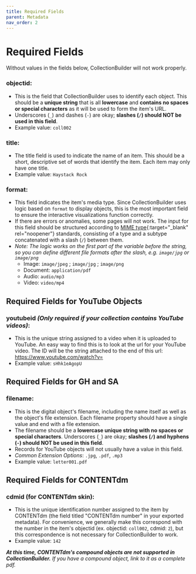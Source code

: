 ```yaml
---
title: Required Fields
parent: Metadata
nav_order: 2
---
```


# Required Fields 

Without values in the fields below, CollectionBuilder will not work properly.

### **objectid**:

- This is the field that CollectionBuilder uses to identify each object. This should be a **unique string** that is all **lowercase** and **contains no spaces or special characters** as it will be used to form the item's URL. 
- Underscores (`_`) and dashes (`-`) are okay; **slashes (`/`) should NOT be used in this field**.
- Example value: `coll002`

### **title**: 

- The title field is used to indicate the name of an item. This should be a short, descriptive set of words that identify the item. Each item may only have one title.
- Example value: `Haystack Rock`

### **format**: 

- This field indicates the item's media type. Since CollectionBuilder uses logic based on `format` to display objects, this is the most important field to ensure the interactive visualizations function correctly. 
- If there are errors or anomalies, some pages will not work. The input for this field should be structured according to [MIME type](https://www.iana.org/assignments/media-types/media-types.xhtml){:target="_blank" rel="noopener"} standards, consisting of a type and a subtype concatenated with a slash (`/`) between them.
- *Note: The logic works on the first part of the variable before the string, so you can define different file formats after the slash, e.g. `image/jpg` or `image/png`* 
    - Image: `image/jpeg` ; `image/jpg` ; `image/png`
    - Document: `application/pdf`
    - Audio: `audio/mp3`
    - Video: `video/mp4`

## Required Fields for YouTube Objects

### **youtubeid** *(Only required if your collection contains YouTube videos)*:

- This is the unique string assigned to a video when it is uploaded to YouTube. An easy way to find this is to look at the url for your YouTube video. The ID will be the string attached to the end of this url: https://www.youtube.com/watch?v=
- Example value: `sHhk1eAgopU`

## Required Fields for GH and SA

### **filename**: 

- This is the digital object's filename, including the name itself as well as the object's file extension. Each filename property should have a single value and end with a file extension. 
- The filename should be a **lowercase unique string with no spaces or special characters**. Underscores (`_`) are okay; **slashes (`/`) and hyphens (`-`) should NOT be used in this field**. 
- Records for YouTube objects will not usually have a value in this field. 
- *Common Extension Options*: `.jpg`, `.pdf`, `.mp3`
- Example value: `letter001.pdf`

## Required Fields for CONTENTdm

### **cdmid** (for CONTENTdm skin):

- This is the unique identification number assigned to the item by CONTENTdm (the field titled "CONTENTdm number" in your exported metadata). For convenience, we generally make this correspond with the number in the item's objectid (ex. objectid: `coll002`, cdmid: `2`), but this correspondence is not necessary for CollectionBuilder to work.
- Example value: `142`

***At this time, CONTENTdm's compound objects are not supported in CollectionBuilder.*** *If you have a compound object, link to it as a complete pdf.*
